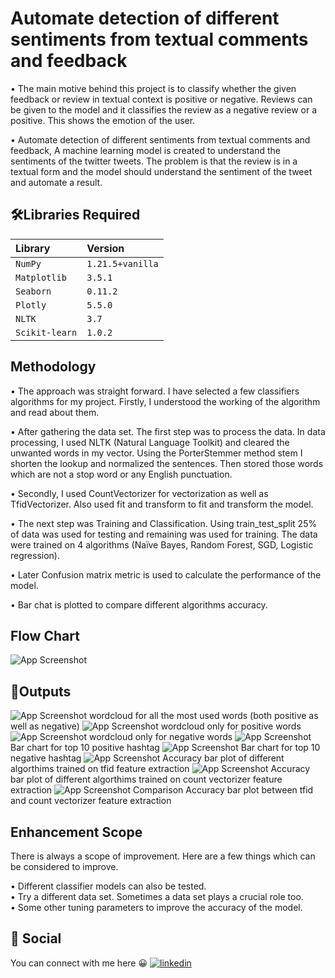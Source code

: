 
# Automate detection of different sentiments from textual comments and feedback

• The main motive behind this project is to classify whether the 
given feedback or review in textual context is positive or negative. 
Reviews can be given to the model and it classifies the review as a 
negative review or a positive. This shows the emotion of the user.

• Automate detection of different sentiments from textual comments 
and feedback, A machine learning model is created to understand the
sentiments of the twitter tweets. The problem is that the review is
in a textual form and the model should understand the sentiment of 
the tweet and automate a result.





## 🛠Libraries Required

| Library   | Version  |
| :-------- | :------- |
| `NumPy` | `1.21.5+vanilla` |
| `Matplotlib` | `3.5.1` |
| `Seaborn` | `0.11.2` |
| `Plotly` | `5.5.0` | 
| `NLTK` | `3.7` |
| `Scikit-learn` | `1.0.2` |






## Methodology
• The approach was straight forward. I have selected a few 
classifiers algorithms for my project. Firstly, I understood the 
working of the algorithm and read about them.

• After gathering the data set. The first step was to process 
the data. In data processing, I used NLTK (Natural Language 
Toolkit) and cleared the unwanted words in my vector. Using the 
PorterStemmer method stem I shorten the lookup and normalized the 
sentences. Then stored those words which are not a stop word or 
any English punctuation.

• Secondly, I used CountVectorizer  for vectorization as well as 
TfidVectorizer. Also used fit and transform to fit and transform 
the model.

• The next step was Training and Classification. Using 
train_test_split 25% of data was used for testing and remaining 
was used for training. The data were trained on 4 algorithms 
(Naïve Bayes, Random Forest, SGD, Logistic regression).

• Later Confusion matrix metric is used to calculate the 
performance of the model.

• Bar chat is plotted to compare different algorithms accuracy.
## Flow Chart

![App Screenshot](src/flow.png)
## 📸Outputs

![App Screenshot](src/wordcloud.png)
wordcloud for all the most used words (both positive as well as negative)
![App Screenshot](src/wordcloud_positive.png)
wordcloud only for positive words
![App Screenshot](src/wordcloud_negative.png)
wordcloud only for negative words
![App Screenshot](src/top10.png)
Bar chart for top 10 positive hashtag
![App Screenshot](src/top10_negative.png)
Bar chart for top 10 negative hashtag
![App Screenshot](src/tfid.png)
Accuracy bar plot of different algorthims trained on tfid feature extraction 
![App Screenshot](src/count_vector.png)
Accuracy bar plot of different algorthims trained on count vectorizer feature extraction
![App Screenshot](src/vs.png)
Comparison Accuracy bar plot between tfid and count vectorizer feature extraction





## Enhancement Scope 
There is always a scope of improvement. Here are a few things 
which can be considered to improve.

• Different classifier models can also be tested.  
• Try a different data set. Sometimes a data set plays a crucial 
role too.   
• Some other tuning parameters to improve the accuracy of the model.

## 🔗 Social
You can connect with me here 😀
[![linkedin](https://img.shields.io/badge/linkedin-0A66C2?style=for-the-badge&logo=linkedin&logoColor=white)](https://www.linkedin.com/in/ankit-pradhan-052353221/)


